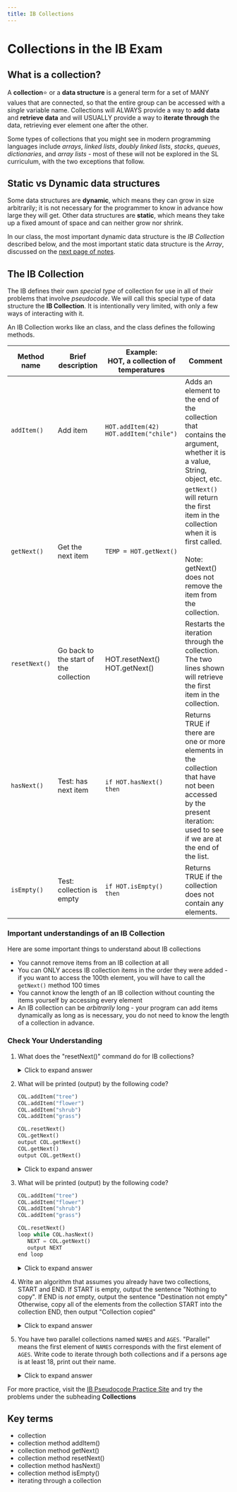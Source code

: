 ```yaml
---
title: IB Collections
---
```

# Collections in the IB Exam

## What is a collection?

A **collection**:star: or a **data structure** is a general term for a set of MANY values that are connected, so that the entire group can be accessed with a *single* variable name. Collections will ALWAYS provide a way to **add data** and **retrieve data** and will USUALLY provide a way to **iterate through** the data, retrieving ever element one after the other.

Some types of collections that you might see in modern programming languages include *arrays*, *linked lists*, *doubly linked lists*, *stacks*, *queues*, *dictionaries*, and *array lists* - most of these will not be explored in the SL curriculum, with the two exceptions that follow.

## Static vs Dynamic data structures

Some data structures are **dynamic**, which means they can grow in size arbitrarily; it is not necessary for the programmer to know in advance how large they will get. Other data structures are **static**, which means they take up a fixed amount of space and can neither grow nor shrink.

In our class, the most important dynamic data structure is the *IB Collection* described below, and the most important static data structure is the *Array*, discussed on the [next page of notes](np4.4_arrays.md).

## The IB Collection

The IB defines their own *special type* of collection for use in all of their problems that involve *pseudocode*. We will call this special type of data structure the **IB Collection**. It is intentionally very limited, with only a few ways of interacting with it.

An IB Collection works like an class, and the class defines the following methods.

| Method  name  | Brief description                      | Example: <br>HOT, a collection of temperatures | Comment                                                                                                                                                              |
| ------------- | -------------------------------------- | ---------------------------------------------- | -------------------------------------------------------------------------------------------------------------------------------------------------------------------- |
| `addItem()`   | Add item                               | `HOT.addItem(42)`<br>`HOT.addItem("chile")`    | Adds an element to the end of the collection that contains the argument, whether it is a value, String, object, etc.                                                 |
| `getNext()`   | Get the next item                      | `TEMP = HOT.getNext()`                         | `getNext()` will return the first item in the collection when it is first called.<br><br>Note: getNext() does not remove the item from the collection.               |
| `resetNext()` | Go back to the start of the collection | HOT.resetNext()<br>HOT.getNext()               | Restarts the iteration through the collection.  The two lines shown will retrieve the first item in the collection.                                                  |
| `hasNext()`   | Test: has next item                    | `if HOT.hasNext() then`                        | Returns TRUE if there are one or more elements in the collection that have not been accessed by the present iteration: used to see if we are at the end of the list. |
| `isEmpty()`   | Test: collection is empty              | `if HOT.isEmpty() then`                        | Returns TRUE if the collection does not contain any elements.                                                                                                        |

### Important understandings of an IB Collection

Here are some important things to understand about IB collections

* You cannot remove items from an IB collection at all
* You can ONLY access IB collection items in the order they were added - if you want to access the 100th element, you will have to call the `getNext()` method 100 times
* You cannot know the length of an IB collection without counting the items yourself by accessing every element
* An IB collection can be *arbitrarily* long - your program can add items dynamically as long as is necessary, you do not need to know the length of a collection in advance.

### Check Your Understanding 

1. What does the "resetNext()" command do for IB collections?
   
   <details markdown="1"><summary>Click to expand answer</summary>
   It makes it so the next time you call `getNext()` you will get the FIRST element.
   </details> 

2. What will be printed (output) by the following code?

   ```python
   COL.addItem("tree")
   COL.addItem("flower")
   COL.addItem("shrub")
   COL.addItem("grass")

   COL.resetNext()
   COL.getNext()
   output COL.getNext()
   COL.getNext()
   output COL.getNext()
   ```
   <details markdown="1"><summary>Click to expand answer</summary>
   ```
   flower
   grass
   ```

   `shrub` is skipped because there is no `output` before the third `COL.getNext()`
   </details>

3. What will be printed (output) by the following code?
   ```python
   COL.addItem("tree")
   COL.addItem("flower")
   COL.addItem("shrub")
   COL.addItem("grass")

   COL.resetNext()
   loop while COL.hasNext()
      NEXT = COL.getNext()
      output NEXT
   end loop
   ```

   <details markdown="1"><summary>Click to expand answer</summary>
   ```
   tree
   flower
   shrub
   grass
   ```

   This is the standard IB Collections Loop!
   </details>
  
4. Write an algorithm that assumes you already have two collections, START and END. If START is empty, output the sentence "Nothing to copy". If END is *not* empty, output the sentence "Destination not empty" Otherwise, copy all of the elements from the collection START into the collection END, then output "Collection copied"

   <details markdown="1"><summary>Click to expand answer</summary>
   ```python
   if START.isEmpty() then
      output "Nothing to copy"
   else if NOT END.isEmpty() then
      output "Destination not empty"
   else
      START.resetNext()
      loop while START.hasNext()
         NEXT = START.getNext()
         END.addItem(NEXT)
      end loop
      output "Collection copied"
   end if
   ```

   Alternatively, you could use `END.addItem(START.getNext())` inside the loop
   </details>

5. You have two parallel collections named `NAMES` and `AGES`. "Parallel" means the first element of `NAMES` corresponds with the first element of `AGES`. Write code to iterate through both collections and if a persons age is at least 18, print out their name.

   <details markdown="1"><summary>Click to expand answer</summary>
   ```python
   NAMES.resetNext()
   AGES.resetNext()
   loop while NAMES.hasNext()
      N = NAMES.getNext()
      A = AGES.getNext()
      if A >= 18 then
         output N
      end if
   end loop
   ```
   </details>

For more practice, visit the [IB Pseudocode Practice Site](https://graded-cs-resources.github.io/CodingBatPseudo/) and try the problems under the subheading **Collections**

## Key terms

* collection
* collection method addItem()
* collection method getNext()
* collection method resetNext()
* collection method hasNext()
* collection method isEmpty()
* iterating through a collection